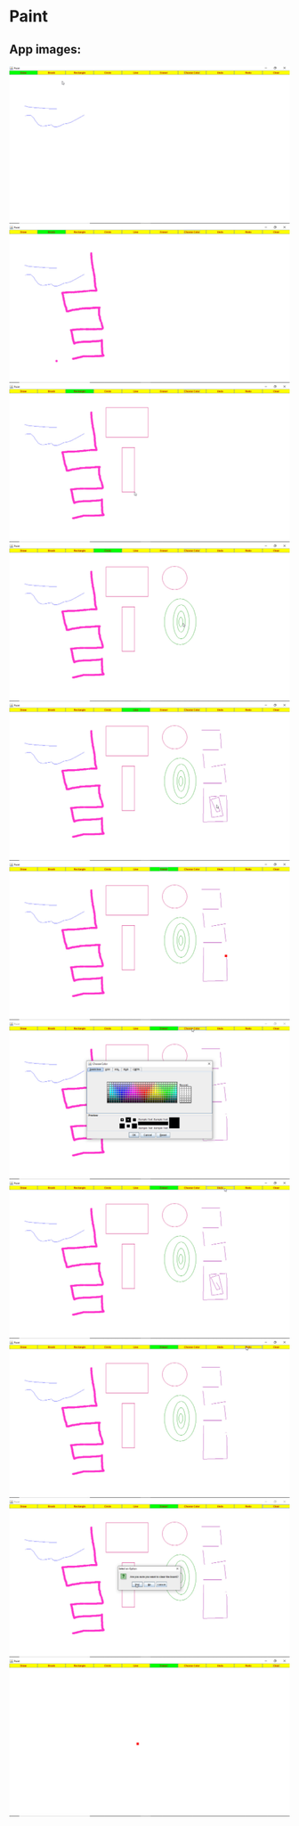 # Paint
## App images:
![](/AppImages/1.jpg)
![](/AppImages/2.jpg)
![](/AppImages/3.jpg)
![](/AppImages/4.jpg)
![](/AppImages/5.jpg)
![](/AppImages/6.jpg)
![](/AppImages/7.jpg)
![](/AppImages/8.jpg)
![](/AppImages/9.jpg)
![](/AppImages/10.jpg)
![](/AppImages/11.jpg)
